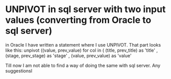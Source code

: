 
# UNPIVOT in sql server with two input values (converting from Oracle to sql server)

in Oracle I have written a statement where I use UNPIVOT. That part looks like this:
unpivot ((value, prev_value) for col in ( 
(title, prev_title)      as 'title'                                                              , (stage, prev_stage)    as 'stage'                                                              , (value, prev_value)    as 'value'

Till now I am not able to find a way of doing the same with sql server. Any suggestionsl

        